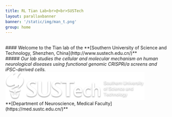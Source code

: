 ```yaml
---
title: RL Tian Lab<br>@<br>SUSTech
layout: parallaxbanner
banner: '/static/img/man_t.png'
group: home
---
```




<br>
#### Welcome to the Tian lab of the **[Southern University of Science and Technology, Shenzhen, China](http://www.sustech.edu.cn/)**     
<br>
##### <i> Our lab studies the cellular and molecular mechanism on human neurological diseases using functional genomic CRISPRi/a screens and iPSC-derived cells. </i>
<br>




<div class="center">
<img class="home-logo" src='/static/img/sustech_logo.png' alt="SUSTech">
<br> **[Department of Neuroscience, Medical Faculty](https://med.sustc.edu.cn/)** 
</div>

</div>
